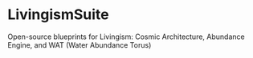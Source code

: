 # LivingismSuite
Open-source blueprints for Livingism: Cosmic Architecture, Abundance Engine, and WAT (Water Abundance Torus) 

